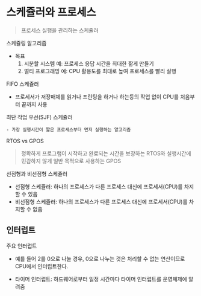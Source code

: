# 스케쥴러와 프로세스

> 프로세스 실행을 관리하는 스케쥴러

스케쥴링 알고리즘

 - 목표
   1. 시분할 시스템 예: 프로세스 응답 시간을 최대한 짧게 만들기
   2. 멀티 프로그래밍 예: CPU 활용도를 최대로 높여 프로세스를 빨리 실행

FIFO 스케쥴러

- 프로세서가 저장매체를 읽거나 프린팅을 하거나 하는등의 작업 없이 CPU를 처음부터 끝까지 사용

최단 작업 우선(SJF) 스케쥴러

	- 가장 실행시간이 짧은 프로세스부터 먼저 실행하는 알고리즘

RTOS vs GPOS

> 정확하게 프로그램이 시작하고 완료되는 시간을 보장하는 RTOS와 실행시간에 민감하지 않게 일반 목적으로 사용하는 GPOS

선점형과 비선점형 스케쥴러

- 선점형 스케쥴러: 하나의 프로세스가 다른 프로세스 대신에 프로세서(CPU)를 차지할 수 있음
- 비선점형 스케쥴러: 하나의 프로세스가 다른 프로세스 대신에 프로세서(CPU)를 차지할 수 없음



## 인터럽트

주요 인터럽트

- 예를 들어 2를 0으로 나눌 경우, 0으로 나누는 것은 처리할 수 없는 연산이므로 CPU에서 인터럽트한다.

- 타이머 인터럽트: 하드웨어로부터 일정 시간마다 타이머 인터럽트를 운영체제에 알려줌